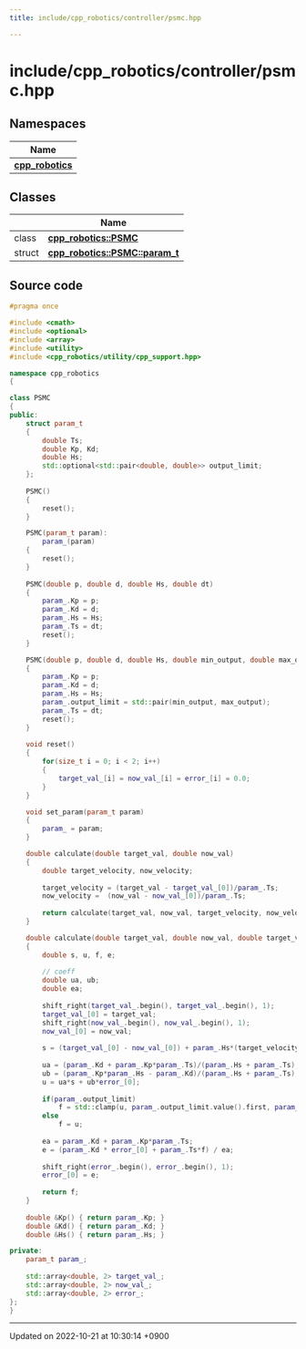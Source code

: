 ```yaml
---
title: include/cpp_robotics/controller/psmc.hpp

---
```


# include/cpp_robotics/controller/psmc.hpp



## Namespaces

| Name           |
| -------------- |
| **[cpp_robotics](/cpp_robotics/doxybook/Namespaces/namespacecpp__robotics/)**  |

## Classes

|                | Name           |
| -------------- | -------------- |
| class | **[cpp_robotics::PSMC](/cpp_robotics/doxybook/Classes/classcpp__robotics_1_1PSMC/)**  |
| struct | **[cpp_robotics::PSMC::param_t](/cpp_robotics/doxybook/Classes/structcpp__robotics_1_1PSMC_1_1param__t/)**  |




## Source code

```cpp
#pragma once

#include <cmath>
#include <optional>
#include <array>
#include <utility>
#include <cpp_robotics/utility/cpp_support.hpp>

namespace cpp_robotics
{

class PSMC
{
public:
    struct param_t
    {
        double Ts;
        double Kp, Kd;
        double Hs;
        std::optional<std::pair<double, double>> output_limit;
    };
    
    PSMC()
    {
        reset();
    }

    PSMC(param_t param):
        param_(param)
    {
        reset();
    }
    
    PSMC(double p, double d, double Hs, double dt)
    {
        param_.Kp = p;
        param_.Kd = d;
        param_.Hs = Hs;
        param_.Ts = dt;
        reset();
    }

    PSMC(double p, double d, double Hs, double min_output, double max_output, double dt)
    {
        param_.Kp = p;
        param_.Kd = d;
        param_.Hs = Hs;
        param_.output_limit = std::pair(min_output, max_output);
        param_.Ts = dt;
        reset();
    }
    
    void reset()
    {
        for(size_t i = 0; i < 2; i++)
        {
            target_val_[i] = now_val_[i] = error_[i] = 0.0;
        }
    }

    void set_param(param_t param)
    {
        param_ = param;
    }

    double calculate(double target_val, double now_val)
    {
        double target_velocity, now_velocity;
    
        target_velocity = (target_val - target_val_[0])/param_.Ts;
        now_velocity =  (now_val - now_val_[0])/param_.Ts;
        
        return calculate(target_val, now_val, target_velocity, now_velocity);
    }

    double calculate(double target_val, double now_val, double target_velocity, double now_velocity)
    {
        double s, u, f, e;
        
        // coeff
        double ua, ub;
        double ea;
        
        shift_right(target_val_.begin(), target_val_.begin(), 1);
        target_val_[0] = target_val;
        shift_right(now_val_.begin(), now_val_.begin(), 1);
        now_val_[0] = now_val;
        
        s = (target_val_[0] - now_val_[0]) + param_.Hs*(target_velocity - now_velocity);
        
        ua = (param_.Kd + param_.Kp*param_.Ts)/(param_.Hs + param_.Ts);
        ub = (param_.Kp*param_.Hs - param_.Kd)/(param_.Hs + param_.Ts);
        u = ua*s + ub*error_[0];
        
        if(param_.output_limit)
            f = std::clamp(u, param_.output_limit.value().first, param_.output_limit.value().second);
        else
            f = u;
        
        ea = param_.Kd + param_.Kp*param_.Ts;
        e = (param_.Kd * error_[0] + param_.Ts*f) / ea;
        
        shift_right(error_.begin(), error_.begin(), 1);
        error_[0] = e;
        
        return f;
    }
    
    double &Kp() { return param_.Kp; }
    double &Kd() { return param_.Kd; }
    double &Hs() { return param_.Hs; }

private:
    param_t param_;
    
    std::array<double, 2> target_val_;
    std::array<double, 2> now_val_;
    std::array<double, 2> error_;
};
}
```


-------------------------------

Updated on 2022-10-21 at 10:30:14 +0900
